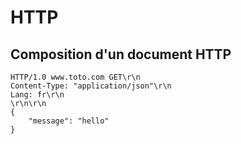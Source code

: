 # HTTP

## Composition d'un document HTTP

``` text
HTTP/1.0 www.toto.com GET\r\n
Content-Type: "application/json"\r\n
Lang: fr\r\n
\r\n\r\n
{
    "message": "hello"
}
```

